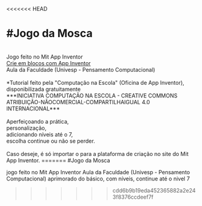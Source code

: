 <<<<<<< HEAD
<h1>#Jogo da Mosca</h1>
<br>
Jogo feito no Mit App Inventor<br>
<a href="https://appinventor.mit.edu/">Crie em blocos com App Inventor</a>
<br>
Aula da Faculdade (Univesp - Pensamento Computacional)<br>
<br>
*Tutorial feito pela "Computação na Escola" (Oficina de App Inventor), disponibilizada gratuitamente<br>
***INICIATIVA COMPUTAÇÃO NA ESCOLA - CREATIVE COMMONS ATRIBUIÇÃO-NÃOCOMERCIAL-COMPARTILHAIGUAL 4.0 INTERNACIONAL***<br>
<br>
Aperfeiçoando a prática,<br>
personalização,<br>
adicionando níveis até o 7,<br>
escolha continue ou não se perder.<br>
<br>
Caso deseje, é só importar o <arquivo_codigo.aia> para a plataforma de criação no site do Mit App Inventor.
=======
#Jogo da Mosca

  jogo feito no Mit App Inventor
  Aula da Faculdade (Univesp - Pensamento Computacional)
  aprimorado do básico, com níveis, continue até o nivel 7
>>>>>>> cdd6b9b19eda452365882a2e243f8376ccdeef7f
